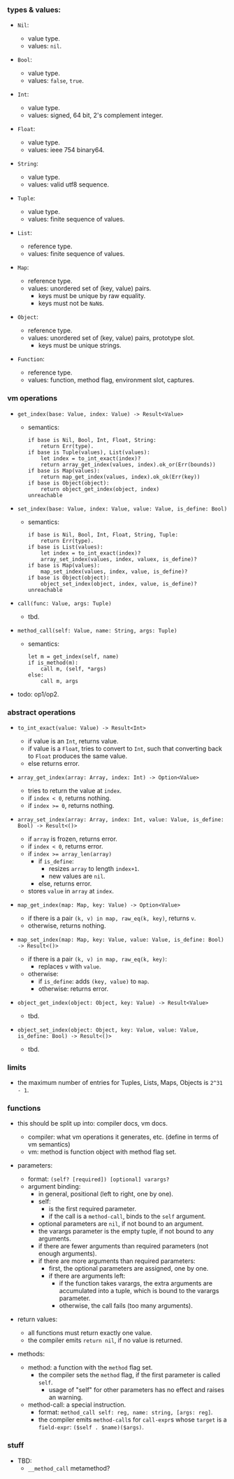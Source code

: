 
### types & values:

- `Nil`:
    - value type.
    - values: `nil`.

- `Bool`:
    - value type.
    - values: `false`, `true`.

- `Int`:
    - value type.
    - values: signed, 64 bit, 2's complement integer.

- `Float`:
    - value type.
    - values: ieee 754 binary64.

- `String`:
    - value type.
    - values: valid utf8 sequence.

- `Tuple`:
    - value type.
    - values: finite sequence of values.

- `List`:
    - reference type.
    - values: finite sequence of values.

- `Map`:
    - reference type.
    - values: unordered set of (key, value) pairs.
        - keys must be unique by raw equality.
        - keys must not be `NaN`s.

- `Object`:
    - reference type.
    - values: unordered set of (key, value) pairs, prototype slot.
        - keys must be unique strings.

- `Function`:
    - reference type.
    - values: function, method flag, environment slot, captures.


### vm operations

- `get_index(base: Value, index: Value) -> Result<Value>`
    - semantics:
        ```
        if base is Nil, Bool, Int, Float, String:
            return Err(type).
        if base is Tuple(values), List(values):
            let index = to_int_exact(index)?
            return array_get_index(values, index).ok_or(Err(bounds))
        if base is Map(values):
            return map_get_index(values, index).ok_ok(Err(key))
        if base is Object(object):
            return object_get_index(object, index)
        unreachable
        ```

- `set_index(base: Value, index: Value, value: Value, is_define: Bool)`
    - semantics:
        ```
        if base is Nil, Bool, Int, Float, String, Tuple:
            return Err(type).
        if base is List(values):
            let index = to_int_exact(index)?
            array_set_index(values, index, valuex, is_define)?
        if base is Map(values):
            map_set_index(values, index, value, is_define)?
        if base is Object(object):
            object_set_index(object, index, value, is_define)?
        unreachable
        ```

- `call(func: Value, args: Tuple)`
    - tbd.

- `method_call(self: Value, name: String, args: Tuple)`
    - semantics:
        ```
        let m = get_index(self, name)
        if is_method(m):
            call m, (self, *args)
        else:
            call m, args
        ```

- todo: op1/op2.


### abstract operations

- `to_int_exact(value: Value) -> Result<Int>`
    - if value is an `Int`, returns value.
    - if value is a `Float`, tries to convert to `Int`, such that converting back to `Float` produces the same value.
    - else returns error.

- `array_get_index(array: Array, index: Int) -> Option<Value>`
    - tries to return the value at `index`.
    - if `index < 0`, returns nothing.
    - if `index >= 0`, returns nothing.

- `array_set_index(array: Array, index: Int, value: Value, is_define: Bool) -> Result<()>`
    - if `array` is frozen, returns error.
    - if `index < 0`, returns error.
    - if `index >= array_len(array)`
        - if `is_define`:
            - resizes `array` to length `index+1`.
            - new values are `nil`.
        - else, returns error.
    - stores `value` in `array` at `index`.

- `map_get_index(map: Map, key: Value) -> Option<Value>`
    - if there is a pair `(k, v) in map, raw_eq(k, key)`, returns `v`.
    - otherwise, returns nothing.

- `map_set_index(map: Map, key: Value, value: Value, is_define: Bool) -> Result<()>`
    - if there is a pair `(k, v) in map, raw_eq(k, key)`:
        - replaces `v` with `value`.
    - otherwise:
        - if `is_define`: adds `(key, value)` to `map`.
        - otherwise: returns error.

- `object_get_index(object: Object, key: Value) -> Result<Value>`
    - tbd.

- `object_set_index(object: Object, key: Value, value: Value, is_define: Bool) -> Result<()>`
    - tbd.



### limits

- the maximum number of entries for Tuples, Lists, Maps, Objects is `2^31 - 1`.



### functions

- this should be split up into: compiler docs, vm docs.
    - compiler: what vm operations it generates, etc. (define in terms of vm semantics)
    - vm: method is function object with method flag set.

- parameters:
    - format: `(self? [required]) [optional] varargs?`
    - argument binding:
        - in general, positional (left to right, one by one).
        - self:
            - is the first required parameter.
            - if the call is a `method-call`, binds to the `self` argument.
        - optional parameters are `nil`, if not bound to an argument.
        - the varargs parameter is the empty tuple, if not bound to any arguments.
        - if there are fewer arguments than required parameters (not enough arguments).
        - if there are more arguments than required parameters:
            - first, the optional parameters are assigned, one by one.
            - if there are arguments left:
                - if the function takes varargs, the extra arguments are accumulated into a tuple, which is bound to the varargs parameter.
                - otherwise, the call fails (too many arguments).

- return values:
    - all functions must return exactly one value.
    - the compiler emits `return nil`, if no value is returned.

- methods:
    - method: a function with the `method` flag set.
        - the compiler sets the `method` flag, if the first parameter is called `self`.
            - usage of "self" for other parameters has no effect and raises an warning.
    - method-call: a special instruction.
        - format: `method_call self: reg, name: string, [args: reg]`.
        - the compiler emits `method-call`s for `call-expr`s whose `target` is a `field-expr`: `($self . $name)($args)`.



### stuff

- TBD:
    - `__method_call` metamethod?

